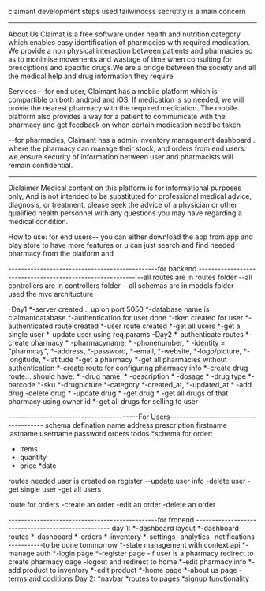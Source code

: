 claimant development steps
used tailwindcss
secrutity is a main concern

----------------------------------------------------------------------------------------------------------------------------------------------------------------------

About Us
Claimat is a free software under health and nutrition category which enables easy identification of pharmacies with required medication.
We provide a non physical interaction between patients and pharmacies so as to monimise movements and wastage of time when consulting for presciptions and specific drugs.We are a bridge  between the society and all the medical help and drug information they require

Services
--for end user, Claimant has a mobile platform which is compartible on both android and iOS. If medication is so needed, we will provie the nearest pharmacy with the required medication. The mobile platform also provides a way for a patient to communicate with the pharmacy and get feedback on when certain medication need be taken

--for pharmacies, Claimant has a admin inventory management dashboard.. where the pharmacy can manage their stock, and orders from end users.  we ensure security of information between user and pharmacists will remain confidential.

----------------------------------------------------------------------------------------------------------------------------------------------------------------------
Diclaimer
Medical content on this platform is for informational purposes only, And is not intended to be substituted for professional medical advice, diagnosis, or treatment, please seek the advice of a physician or other qualified health personnel with any questions you may have regarding a medical condition. 


How to use:
for end users-- 
you can either download the app from app and play store to have more features
    or u can just search and find needed pharmacy from the platform and 

-----------------------------------------------for backend ----------------------------------------------------------
--all routes are in routes folder
--all controllers are in controllers folder
--all schemas are in models folder
--used the mvc architucture

-Day1
    *-server created .. up on port 5050
    *-database name is claimantdatabase
    *-authentication for user done
    *-tken created for user
    *-authenticated route created
    *-user route created
        *-get all users
        *-get a single user
        *-update user using req.params
-Day2
    *-authenticate routes
    *-create pharmacy
     *   -pharmacyname,
      *  -phonenumber,
       * -identity = "pharmcay",
        *-address,
        *-password,
        *-email,
        *-website,
        *-logo/picture,
        *-longitude,
        *-latitude
    *-get a pharmacy
    *-get all pharmacies without authentication
    *-create route for configuring pharmacy info
    *-create drug route... should have:
    *    -drug name,
     *   -description
      *  -dosage
       * -drug type
        *-barcode
        *-sku
        *-drugpicture
        *-category
        *-created_at,
        *-updated_at
        *    -add drug
            -delete drug
         *   -update drug
          *  -get drug
           * -get all drugs of that pharmacy using owner id
            *-get all drugs for selling to user
    
-----------------------------------------For Users--------------------------------------
schema defination
    name
    address
    prescription
    firstname
    lastname
    username
    password
    orders
    todos
*schema for order:
 *   items
  *  quantity
   * price
    *date 

routes needed
    user is created on register 
    --update user info
    -delete user
    -get single user
    -get all users 

route for orders
    -create an order
    -edit an order
    -delete an order


-----------------------------------------------for fronend ---------------------------------------------------
day 1:
    *-dashboard layout
    *-dashboard routes
        *-dashboard
        *-orders
        *-inventory
        *-settings
        -analytics
        -notifications
    -----------to be done tommorrow
        *-state management with context api
        *-manage auth
            *-login page
            *-register page
                -if user is a pharmacy redirect to create pharmacy oage
            -logout and redirect to home
        *-edit pharmacy info
        *-add product to inventory
        *-edit product
        *-home page
        *-about us page
        -terms and coditions
Day 2:
    *navbar
    *routes to pages
    *signup functionality